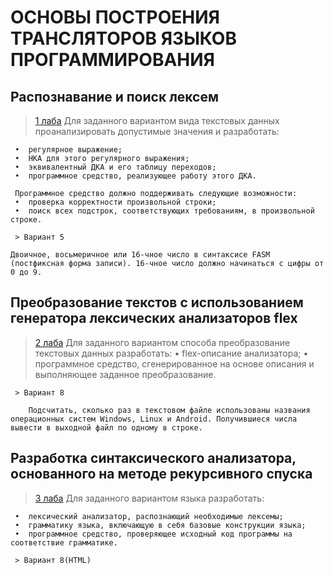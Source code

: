 # ОСНОВЫ ПОСТРОЕНИЯ ТРАНСЛЯТОРОВ ЯЗЫКОВ ПРОГРАММИРОВАНИЯ
## Распознавание и поиск лексем
> [1 лаба](github.com/Butonsusumom/Compilers/tree/master/компиляторы%201)
    Для заданного вариантом вида текстовых данных проанализировать допустимые значения и разработать:

     •	регулярное выражение;
     •	НКА для этого регулярного выражения;
     •	эквивалентный ДКА и его таблицу переходов;
     •	программное средство, реализующее работу этого ДКА.
     
     Программное средство должно поддерживать следующие возможности:
     •	проверка корректности произвольной строки;
     •	поиск всех подстрок, соответствующих требованиям, в произвольной строке.

     > Вариант 5

    Двоичное, восьмеричное или 16-чное число в синтаксисе FASM (постфиксная форма записи). 16-чное число должно начинаться с цифры от 0 до 9.

## Преобразование текстов с использованием генератора лексических анализаторов flex
> [2 лаба](github.com/Butonsusumom/Compilers/tree/master/компиляторы%202/kompil2)
     Для заданного вариантом способа преобразование текстовых данных разработать:
     •	flex-описание анализатора;
     •	программное средство, сгенерированное на основе описания и выполняющее заданное преобразование.
     
     > Вариант 8

        Подсчитать, сколько раз в текстовом файле использованы названия операционных систем Windows, Linux и Android. Получившиеся числа вывести в выходной файл по одному в строке.
        
## Разработка синтаксического анализатора, основанного на методе рекурсивного спуска
> [3 лаба](https://github.com/Butonsusumom/Compilers/tree/master/%D0%BA%D0%BE%D0%BC%D0%BF%D0%B8%D0%BB%D1%8F%D1%82%D0%BE%D1%80%D1%8B%203/HTMLanalyz)
     Для заданного вариантом языка разработать:
     
     •	лексический анализатор, распознающий необходимые лексемы;
     •	грамматику языка, включающую в себя базовые конструкции языка;
     •	программное средство, проверяющее исходный код программы на соответствие грамматике.
     
     > Вариант 8(HTML)
